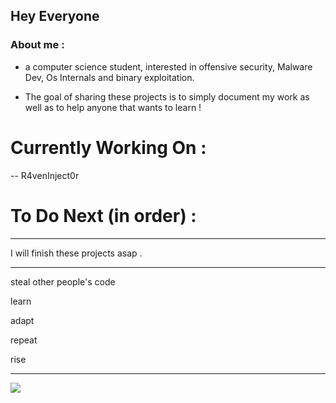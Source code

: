 ## Hey Everyone

### About me : 
- a computer science student, interested in offensive security, Malware Dev, Os Internals and binary exploitation.

- The goal of sharing these projects is to simply document my work as well as to help anyone that wants to learn ! 

# Currently Working On : 
-- R4venInject0r

# To Do Next (in order) : 
------------------

I will finish these projects asap .



--------------------------------------------------

steal other people's code

learn

adapt

repeat

rise

--------------------------------------------------

![](https://komarev.com/ghpvc/?username=bashcr00k&color=green&style=for-the-badge&label=HACKERS?&base=0)



